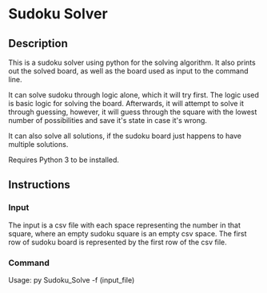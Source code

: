 # Sudoku Solver
## Description
This is a sudoku solver using python for the solving algorithm. It also prints out the solved board, as well as the board used as input to the command line.

It can solve sudoku through logic alone, which it will try first. The logic used is basic logic for solving the board. Afterwards, it will attempt to solve it through guessing, however, it will guess through the square with the lowest number of possibilities and save it's state in case it's wrong.

It can also solve all solutions, if the sudoku board just happens to have multiple solutions.

Requires Python 3 to be installed.
## Instructions

### Input
The input is a csv file with each space representing the number in that square, where an empty sudoku square is an empty csv space. The first row of sudoku board is represented by the first row of the csv file.
### Command
Usage: py Sudoku_Solve -f (input_file)